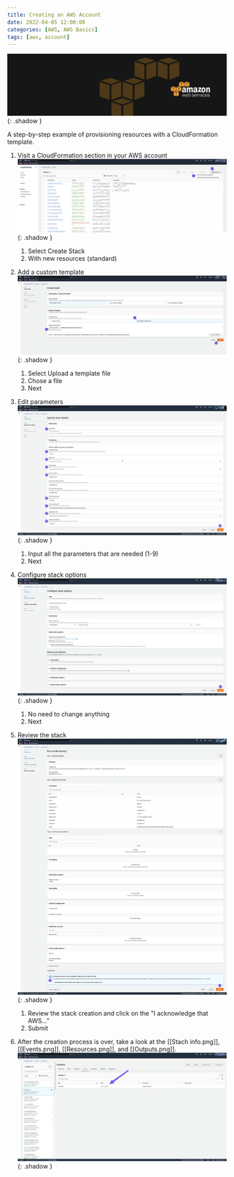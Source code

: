 ```yaml
---
title: Creating an AWS Account
date: 2022-04-05 12:00:00
categories: [AWS, AWS Basics]
tags: [aws, account]
---
```

<script defer data-domain="senad-d.github.io" src="https://plus.seki.ink/js/script.js"></script>
![](https://github.com/senad-d/senad-d.github.io/blob/main/_media/images/backgroun.png?raw=true){: .shadow }

A step-by-step example of provisioning resources with a CloudFormation template. 


1. Visit a CloudFormation section in your AWS account
![](https://github.com/senad-d/senad-d.github.io/blob/main/_media/images/1.png?raw=true){: .shadow }
    1. Select Create Stack
	2. With new resources (standard)

2. Add a custom template
![](https://github.com/senad-d/senad-d.github.io/blob/main/_media/images/2.png?raw=true){: .shadow }
	1. Select Upload a template file
	2. Chose a file
	3. Next

3. Edit parameters
![](https://github.com/senad-d/senad-d.github.io/blob/main/_media/images/3.png?raw=true){: .shadow }
	1. Input all the parameters that are needed (1-9)
	2. Next

4. Configure stack options
![](https://github.com/senad-d/senad-d.github.io/blob/main/_media/images/4.png?raw=true){: .shadow }
	1. No need to change anything
	2. Next

5. Review the stack
![](https://github.com/senad-d/senad-d.github.io/blob/main/_media/images/5.png?raw=true){: .shadow }
	1. Review the stack creation and click on the "I acknowledge that AWS..."
	2. Submit

6. After the creation process is over, take a look at the [[Stach info.png]], [[Events.png]], [[Resources.png]], and [[Outputs.png]].
![](https://github.com/senad-d/senad-d.github.io/blob/main/_media/images/6.png?raw=true){: .shadow }


